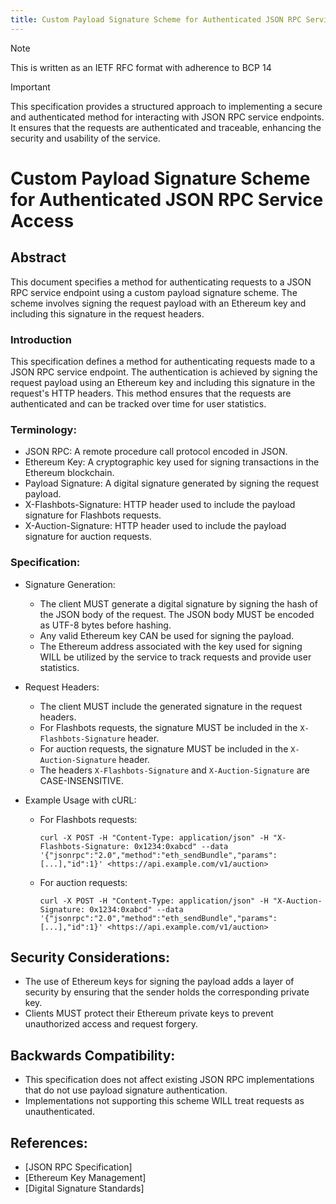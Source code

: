 ```yaml
---
title: Custom Payload Signature Scheme for Authenticated JSON RPC Service Access
---
```


> [!NOTE]  
> This is written as an IETF RFC format with adherence to BCP 14

> [!IMPORTANT]  
>  This specification provides a structured approach to implementing a secure and authenticated method for interacting with JSON RPC service endpoints. It ensures that the requests are authenticated and traceable, enhancing the security and usability of the service.

# Custom Payload Signature Scheme for Authenticated JSON RPC Service Access

## Abstract

This document specifies a method for authenticating requests to a JSON RPC service endpoint using a custom payload signature scheme. The scheme involves signing the request payload with an Ethereum key and including this signature in the request headers.

### Introduction

This specification defines a method for authenticating requests made to a JSON RPC service endpoint. The authentication is achieved by signing the request payload using an Ethereum key and including this signature in the request's HTTP headers. This method ensures that the requests are authenticated and can be tracked over time for user statistics.

### Terminology:

- JSON RPC: A remote procedure call protocol encoded in JSON.
- Ethereum Key: A cryptographic key used for signing transactions in the Ethereum blockchain.
- Payload Signature: A digital signature generated by signing the request payload.
- X-Flashbots-Signature: HTTP header used to include the payload signature for Flashbots requests.
- X-Auction-Signature: HTTP header used to include the payload signature for auction requests.

### Specification:

- Signature Generation:

  - The client MUST generate a digital signature by signing the hash of the JSON body of the request. The JSON body MUST be encoded as UTF-8 bytes before hashing.
  - Any valid Ethereum key CAN be used for signing the payload.
  - The Ethereum address associated with the key used for signing WILL be utilized by the service to track requests and provide user statistics.

- Request Headers:

  - The client MUST include the generated signature in the request headers.
  - For Flashbots requests, the signature MUST be included in the `X-Flashbots-Signature` header.
  - For auction requests, the signature MUST be included in the `X-Auction-Signature` header.
  - The headers `X-Flashbots-Signature` and `X-Auction-Signature` are CASE-INSENSITIVE.

- Example Usage with cURL:
  - For Flashbots requests:
    ```
    curl -X POST -H "Content-Type: application/json" -H "X-Flashbots-Signature: 0x1234:0xabcd" --data '{"jsonrpc":"2.0","method":"eth_sendBundle","params":[...],"id":1}' <https://api.example.com/v1/auction>
    ```
  - For auction requests:
    ```
    curl -X POST -H "Content-Type: application/json" -H "X-Auction-Signature: 0x1234:0xabcd" --data '{"jsonrpc":"2.0","method":"eth_sendBundle","params":[...],"id":1}' <https://api.example.com/v1/auction>
    ```

## Security Considerations:

- The use of Ethereum keys for signing the payload adds a layer of security by ensuring that the sender holds the corresponding private key.
- Clients MUST protect their Ethereum private keys to prevent unauthorized access and request forgery.

## Backwards Compatibility:

- This specification does not affect existing JSON RPC implementations that do not use payload signature authentication.
- Implementations not supporting this scheme WILL treat requests as unauthenticated.

## References:

- [JSON RPC Specification]
- [Ethereum Key Management]
- [Digital Signature Standards]
